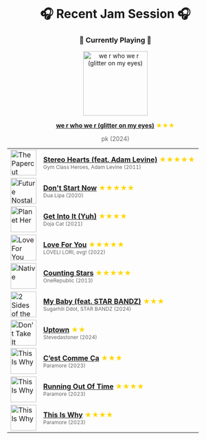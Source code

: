 <div align='center'>

# 🎧 Recent Jam Session 🎧

<h3>🎵 Currently Playing 🎵</h3>

<a href="https://open.spotify.com/track/3hPlTosFqmAbiagWiUXXMz"><img src="https://i.scdn.co/image/ab67616d0000b273f0755b328f96c0b117161893" width="150" height="150" alt="we r who we r (glitter on my eyes)" /></a>

<b><a href="https://open.spotify.com/track/3hPlTosFqmAbiagWiUXXMz">we r who we r (glitter on my eyes)</a></b><span style="color: gold;"> ★★★</span>

<span style="color: #666;">pk (2024)</span>

<table style='margin: 0 auto; max-width: 550px;'>
<tr>
<td width="60"><a href="https://open.spotify.com/track/0qOnSQQF0yzuPWsXrQ9paz"><img src="https://i.scdn.co/image/ab67616d0000b27318b8088fe0c3dbf78398b55a" width="60" height="60" alt="The Papercut Chronicles II" /></a></td>
<td><b><a href="https://open.spotify.com/track/0qOnSQQF0yzuPWsXrQ9paz">Stereo Hearts (feat. Adam Levine)</a></b> <span style="color: gold;"> ★★★★★</span><br><span style="font-size: 12px; color: #666;">Gym Class Heroes, Adam Levine (2011)</span></td>
</tr>
<tr>
<td width="60"><a href="https://open.spotify.com/track/3PfIrDoz19wz7qK7tYeu62"><img src="https://i.scdn.co/image/ab67616d0000b2734bc66095f8a70bc4e6593f4f" width="60" height="60" alt="Future Nostalgia" /></a></td>
<td><b><a href="https://open.spotify.com/track/3PfIrDoz19wz7qK7tYeu62">Don't Start Now</a></b> <span style="color: gold;"> ★★★★★</span><br><span style="font-size: 12px; color: #666;">Dua Lipa (2020)</span></td>
</tr>
<tr>
<td width="60"><a href="https://open.spotify.com/track/0W6I02J9xcqK8MtSeosEXb"><img src="https://i.scdn.co/image/ab67616d0000b273be841ba4bc24340152e3a79a" width="60" height="60" alt="Planet Her" /></a></td>
<td><b><a href="https://open.spotify.com/track/0W6I02J9xcqK8MtSeosEXb">Get Into It (Yuh)</a></b> <span style="color: gold;"> ★★★★</span><br><span style="font-size: 12px; color: #666;">Doja Cat (2021)</span></td>
</tr>
<tr>
<td width="60"><a href="https://open.spotify.com/track/2DkKddV2e952EAteyuV0wP"><img src="https://i.scdn.co/image/ab67616d0000b27374a94c8c0c6b1e9f38ff7cfe" width="60" height="60" alt="Love For You" /></a></td>
<td><b><a href="https://open.spotify.com/track/2DkKddV2e952EAteyuV0wP">Love For You</a></b> <span style="color: gold;"> ★★★★★</span><br><span style="font-size: 12px; color: #666;">LOVELI LORI, ovg! (2022)</span></td>
</tr>
<tr>
<td width="60"><a href="https://open.spotify.com/track/2tpWsVSb9UEmDRxAl1zhX1"><img src="https://i.scdn.co/image/ab67616d0000b2739e2f95ae77cf436017ada9cb" width="60" height="60" alt="Native" /></a></td>
<td><b><a href="https://open.spotify.com/track/2tpWsVSb9UEmDRxAl1zhX1">Counting Stars</a></b> <span style="color: gold;"> ★★★★★</span><br><span style="font-size: 12px; color: #666;">OneRepublic (2013)</span></td>
</tr>
<tr>
<td width="60"><a href="https://open.spotify.com/track/5mx5lXpouQi2BnlGTHFvQZ"><img src="https://i.scdn.co/image/ab67616d0000b2739d7454e428d8052edb36b610" width="60" height="60" alt="2 Sides of the Story" /></a></td>
<td><b><a href="https://open.spotify.com/track/5mx5lXpouQi2BnlGTHFvQZ">My Baby (feat. STAR BANDZ)</a></b> <span style="color: gold;"> ★★★</span><br><span style="font-size: 12px; color: #666;">Sugarhill Ddot, STAR BANDZ (2024)</span></td>
</tr>
<tr>
<td width="60"><a href="https://open.spotify.com/track/4V2CBFJ6AaCp7Pij4IyHTs"><img src="https://i.scdn.co/image/ab67616d0000b273cb67c10e57f157d85510fa34" width="60" height="60" alt="Don't Take It Personal" /></a></td>
<td><b><a href="https://open.spotify.com/track/4V2CBFJ6AaCp7Pij4IyHTs">Uptown</a></b> <span style="color: gold;"> ★★</span><br><span style="font-size: 12px; color: #666;">Stevedastoner (2024)</span></td>
</tr>
<tr>
<td width="60"><a href="https://open.spotify.com/track/1Nx7KvCw6D3O0W2HwYg9tq"><img src="https://i.scdn.co/image/ab67616d0000b273f633b71861897348253993f4" width="60" height="60" alt="This Is Why" /></a></td>
<td><b><a href="https://open.spotify.com/track/1Nx7KvCw6D3O0W2HwYg9tq">C’est Comme Ça</a></b> <span style="color: gold;"> ★★★</span><br><span style="font-size: 12px; color: #666;">Paramore (2023)</span></td>
</tr>
<tr>
<td width="60"><a href="https://open.spotify.com/track/5NRtdsFFlmyE8qDMgS08PE"><img src="https://i.scdn.co/image/ab67616d0000b273f633b71861897348253993f4" width="60" height="60" alt="This Is Why" /></a></td>
<td><b><a href="https://open.spotify.com/track/5NRtdsFFlmyE8qDMgS08PE">Running Out Of Time</a></b> <span style="color: gold;"> ★★★★</span><br><span style="font-size: 12px; color: #666;">Paramore (2023)</span></td>
</tr>
<tr>
<td width="60"><a href="https://open.spotify.com/track/7HdXRMw14roDx2a0COWk3M"><img src="https://i.scdn.co/image/ab67616d0000b273f633b71861897348253993f4" width="60" height="60" alt="This Is Why" /></a></td>
<td><b><a href="https://open.spotify.com/track/7HdXRMw14roDx2a0COWk3M">This Is Why</a></b> <span style="color: gold;"> ★★★★</span><br><span style="font-size: 12px; color: #666;">Paramore (2023)</span></td>
</tr>
</table>
</div>

